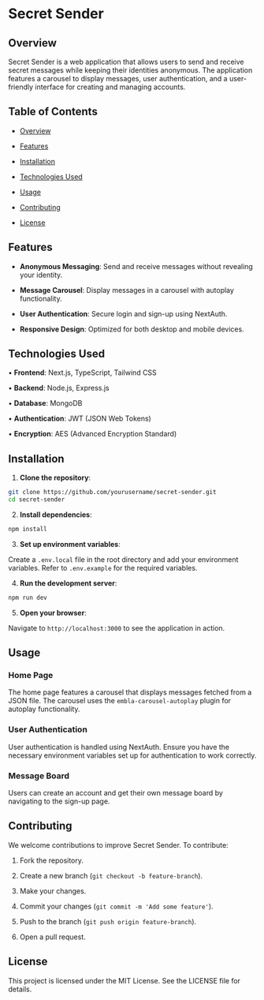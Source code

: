 
# Secret Sender

  

## Overview

  

Secret Sender is a web application that allows users to send and receive secret messages while keeping their identities anonymous. The application features a carousel to display messages, user authentication, and a user-friendly interface for creating and managing accounts.

  

## Table of Contents

  

- [Overview](#overview)

- [Features](#features)

- [Installation](#installation)

- [Technologies Used](#technologies-used)

- [Usage](#usage)

- [Contributing](#contributing)

- [License](#license)

  

## Features

  

-  **Anonymous Messaging**: Send and receive messages without revealing your identity.

-  **Message Carousel**: Display messages in a carousel with autoplay functionality.

-  **User Authentication**: Secure login and sign-up using NextAuth.

-  **Responsive Design**: Optimized for both desktop and mobile devices.

  

## Technologies Used

  

• **Frontend**: Next.js, TypeScript, Tailwind CSS

  

• **Backend**: Node.js, Express.js

  

• **Database**: MongoDB

  

• **Authentication**: JWT (JSON Web Tokens)

  

• **Encryption**: AES (Advanced Encryption Standard)

  

## Installation

  

1.  **Clone the repository**:

```bash
git clone https://github.com/yourusername/secret-sender.git
cd secret-sender
```

  

2.  **Install dependencies**:

```bash
npm install
```

3.  **Set up environment variables**:

Create a `.env.local` file in the root directory and add your environment variables. Refer to `.env.example` for the required variables.

  

4.  **Run the development server**:

```bash
npm run dev
```

  

5.  **Open your browser**:

Navigate to `http://localhost:3000` to see the application in action.

  

## Usage

  
### Home Page


The home page features a carousel that displays messages fetched from a JSON file. The carousel uses the `embla-carousel-autoplay` plugin for autoplay functionality.

  

### User Authentication

  
User authentication is handled using NextAuth. Ensure you have the necessary environment variables set up for authentication to work correctly.

  

### Message Board

  
Users can create an account and get their own message board by navigating to the sign-up page.

## Contributing


We welcome contributions to improve Secret Sender. To contribute:
 

1. Fork the repository.

2. Create a new branch (`git checkout -b feature-branch`).

3. Make your changes.

4. Commit your changes (`git commit -m 'Add some feature'`).

5. Push to the branch (`git push origin feature-branch`).

6. Open a pull request.

  

## License

  

This project is licensed under the MIT License. See the LICENSE file for details.